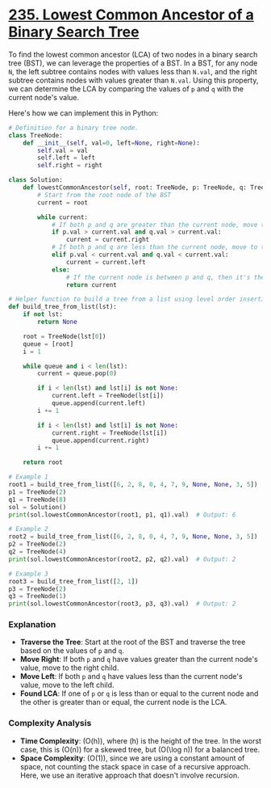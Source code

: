 # [235.  Lowest Common Ancestor of a Binary Search Tree](https://leetcode.com/problems/lowest-common-ancestor-of-a-binary-search-tree/description/)

To find the lowest common ancestor (LCA) of two nodes in a binary search tree (BST), we can leverage the properties of a BST. In a BST, for any node `N`, the left subtree contains nodes with values less than `N.val`, and the right subtree contains nodes with values greater than `N.val`. Using this property, we can determine the LCA by comparing the values of `p` and `q` with the current node's value.

Here's how we can implement this in Python:

```python
# Definition for a binary tree node.
class TreeNode:
    def __init__(self, val=0, left=None, right=None):
        self.val = val
        self.left = left
        self.right = right

class Solution:
    def lowestCommonAncestor(self, root: TreeNode, p: TreeNode, q: TreeNode) -> TreeNode:
        # Start from the root node of the BST
        current = root

        while current:
            # If both p and q are greater than the current node, move to the right subtree
            if p.val > current.val and q.val > current.val:
                current = current.right
            # If both p and q are less than the current node, move to the left subtree
            elif p.val < current.val and q.val < current.val:
                current = current.left
            else:
                # If the current node is between p and q, then it's the LCA
                return current

# Helper function to build a tree from a list using level order insertion
def build_tree_from_list(lst):
    if not lst:
        return None

    root = TreeNode(lst[0])
    queue = [root]
    i = 1

    while queue and i < len(lst):
        current = queue.pop(0)

        if i < len(lst) and lst[i] is not None:
            current.left = TreeNode(lst[i])
            queue.append(current.left)
        i += 1

        if i < len(lst) and lst[i] is not None:
            current.right = TreeNode(lst[i])
            queue.append(current.right)
        i += 1

    return root

# Example 1
root1 = build_tree_from_list([6, 2, 8, 0, 4, 7, 9, None, None, 3, 5])
p1 = TreeNode(2)
q1 = TreeNode(8)
sol = Solution()
print(sol.lowestCommonAncestor(root1, p1, q1).val)  # Output: 6

# Example 2
root2 = build_tree_from_list([6, 2, 8, 0, 4, 7, 9, None, None, 3, 5])
p2 = TreeNode(2)
q2 = TreeNode(4)
print(sol.lowestCommonAncestor(root2, p2, q2).val)  # Output: 2

# Example 3
root3 = build_tree_from_list([2, 1])
p3 = TreeNode(2)
q3 = TreeNode(1)
print(sol.lowestCommonAncestor(root3, p3, q3).val)  # Output: 2
```

### Explanation

- **Traverse the Tree**: Start at the root of the BST and traverse the tree based on the values of `p` and `q`.
- **Move Right**: If both `p` and `q` have values greater than the current node's value, move to the right child.
- **Move Left**: If both `p` and `q` have values less than the current node's value, move to the left child.
- **Found LCA**: If one of `p` or `q` is less than or equal to the current node and the other is greater than or equal, the current node is the LCA.

### Complexity Analysis

- **Time Complexity**: \(O(h)\), where \(h\) is the height of the tree. In the worst case, this is \(O(n)\) for a skewed tree, but \(O(\log n)\) for a balanced tree.
- **Space Complexity**: \(O(1)\), since we are using a constant amount of space, not counting the stack space in case of a recursive approach. Here, we use an iterative approach that doesn't involve recursion.
